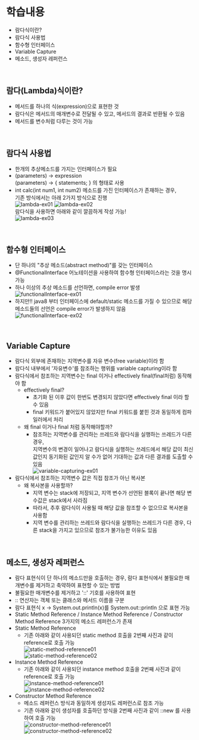 # 학습내용
- 람다식이란?
- 람다식 사용법
- 함수형 인터페이스
- Variable Capture
- 메소드, 생성자 레퍼런스

</br>

## 람다(Lambda)식이란?
- 메서드를 하나의 식(expression)으로 표현한 것
- 람다식은 메서드의 매개변수로 전달될 수 있고, 메서드의 결과로 반환될 수 있음
- 메서드를 변수처럼 다루는 것이 가능

</br>

## 람다식 사용법
- 한개의 추상메소드를 가지는 인터페이스가 필요
- (parameters) -> expression  
  (parameters) -> { statements; } 의 형태로 사용
- int calc(int num1, int num2) 메소드를 가진 인터페이스가 존재하는 경우,  
  기존 방식에서는 아래 2가지 방식으로 진행  
  ![lambda-ex01](./img/lambda-ex01.png)  ![lambda-ex02](./img/lambda-ex02.png)   
  람다식을 사용하면 아래와 같이 깔끔하게 작성 가능!  
  ![lambda-ex03](./img/lambda-ex03.png) 

</br>

## 함수형 인터페이스
- 단 하나의 "추상 메소드(abstract method)"를 갖는 인터페이스
- @FunctionalInterface 어노테이션을 사용하여 함수형 인터페이스라는 것을 명시 가능
- 하나 이상의 추상 메소드를 선언하면, compile error 발생  
  ![functionalInterface-ex01](./img/functionalInterface-ex01.png)  
- 하지만!! java8 부터 인터페이스에 default/static 메소드를 가질 수 있으므로 해당 메소드들의 선언은 compile error가 발생하지 않음  
  ![functionalInterface-ex02](./img/functionalInterface-ex02.png)  

</br>

## Variable Capture
- 람다식 외부에 존재하는 지역변수를 자유 변수(free variable)이라 함
- 람다식 내부에서 '자유변수'를 참조하는 행위를 variable capturing이라 함
- 람다식에서 참조하는 지역변수는 final 이거나 effectively final(final처럼) 동작해야 함
  - effectively final?
    - 초기화 된 이후 값이 한번도 변경되지 않았다면 effectively final 이라 할 수 있음
    - final 키워드가 붙어있지 않았지만 final 키워드를 붙힌 것과 동일하게 컴파일러에서 처리
  - 왜 final 이거나 final 처럼 동작해야할까?
    - 참조하는 지역변수를 관리하는 쓰레드와 람다식을 실행하는 쓰레드가 다른 경우,   
      지역변수의 변경이 일어나고 람다식을 실행하는 쓰레드에서 해당 값이 최신값인지 동기화된 값인지 알 수가 없어 기대하는 값과 다른 결과를 도출할 수 있음  
![variable-capturing-ex01](./img/variable-capturing-ex01.png)  
- 람다식에서 참조하는 지역변수 값은 직접 참조가 아닌 복사본
  - 왜 복사본을 사용할까?
    - 지역 변수는 stack에 저장되고, 지역 변수가 선언된 블록이 끝나면 해당 변수값은 stack에서 사라짐
    - 따라서, 추후 람다식이 사용될 때 해당 값을 참조할 수 없으므로 복사본을 사용함
    - 지역 변수를 관리하는 쓰레드와 람다식을 실행하는 쓰레드가 다른 경우, 다른 stack을 가지고 있으므로 참조가 불가능한 이유도 있음

</br>

## 메소드, 생성자 레퍼런스
- 람다 표현식이 단 하나의 메소드만을 호출하는 경우, 람다 표현식에서 불필요한 매개변수를 제거하고 축약하여 표현할 수 있는 방법
- 불필요한 매개변수를 제거하고 '::' 기호를 사용하여 표현
- :: 연산자는 객체 또는 클래스와 메서드 이름을 구분
- 람다 표현식 x -> System.out.println(x)를 System.out::println 으로 표현 가능
- Static Method Reference / Instance Method Reference / Constructor Method Reference 3가지의 메소드 레퍼런스가 존재
- Static Method Reference
  - 기존 아래와 같이 사용되던 static method 호출을 2번째 사진과 같이 reference로 호출 가능  
  ![static-method-reference01](./img/static-method-reference01.png)    
  ![static-method-reference02](./img/static-method-reference02.png)    
- Instance Method Reference
  - 기존 아래와 같이 사용되던 instance method 호출을 2번째 사진과 같이 reference로 호출 가능  
  ![instance-method-reference01](./img/instance-method-reference01.png)  
  ![instance-method-reference02](./img/instance-method-reference02.png)  
- Constructor Method Reference
  - 메소드 레퍼런스 방식과 동일하게 생성자도 레퍼런스로 참조 가능
  - 기존 아래와 같이 생성자를 호출하던 방식을 2번째 사진과 같이 ::new 를 사용하여 호출 가능  
  ![constructor-method-reference01](./img/constructor-method-reference01.png)    
  ![constructor-method-reference02](./img/constructor-method-reference02.png)    
